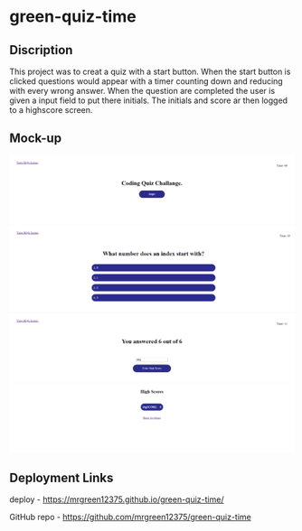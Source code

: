 # green-quiz-time

## Discription 

This project was to creat a quiz with a start button. When the start button is clicked questions would appear with a timer counting down and reducing with every wrong answer. When the question are completed the user is given a input field to put there initials. The initials and score ar then logged to a highscore screen. 

## Mock-up

![alt green quiz time website](./assets/images/begin-mock-up.png)
![alt green quiz time website](./assets/images/questions-mock-up.png)
![alt green quiz time website](./assets/images/end-mock-up.png)
![alt green quiz time website](./assets/images/high-score-mock-up.png)

## Deployment Links

deploy - https://mrgreen12375.github.io/green-quiz-time/

GitHub repo - https://github.com/mrgreen12375/green-quiz-time